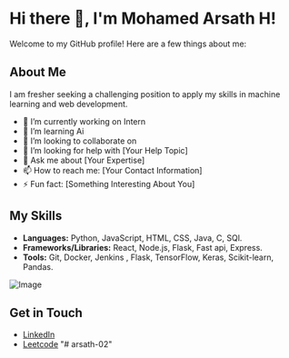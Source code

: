 # Hi there 👋, I'm Mohamed Arsath H!

Welcome to my GitHub profile! Here are a few things about me:

## About Me
  I am fresher seeking a challenging position to apply my skills in machine learning and web development. 

- 🔭 I’m currently working on Intern
- 🌱 I’m learning Ai
- 👯 I’m looking to collaborate on 
- 🤔 I’m looking for help with [Your Help Topic]
- 💬 Ask me about [Your Expertise]
- 📫 How to reach me: [Your Contact Information]
- ⚡ Fun fact: [Something Interesting About You]

## My Skills
- **Languages:** Python, JavaScript, HTML, CSS, Java, C, SQl.
- **Frameworks/Libraries:** React, Node.js, Flask, Fast api, Express.
- **Tools:** Git, Docker, Jenkins , Flask, TensorFlow, Keras, Scikit-learn, Pandas.

![Image](https://drive.google.com/drive/home)

## Get in Touch
- [LinkedIn](https://www.linkedin.com/in/arsath02/)
- [Leetcode](https://leetcode.com/u/arsath-02/)
"# arsath-02" 
